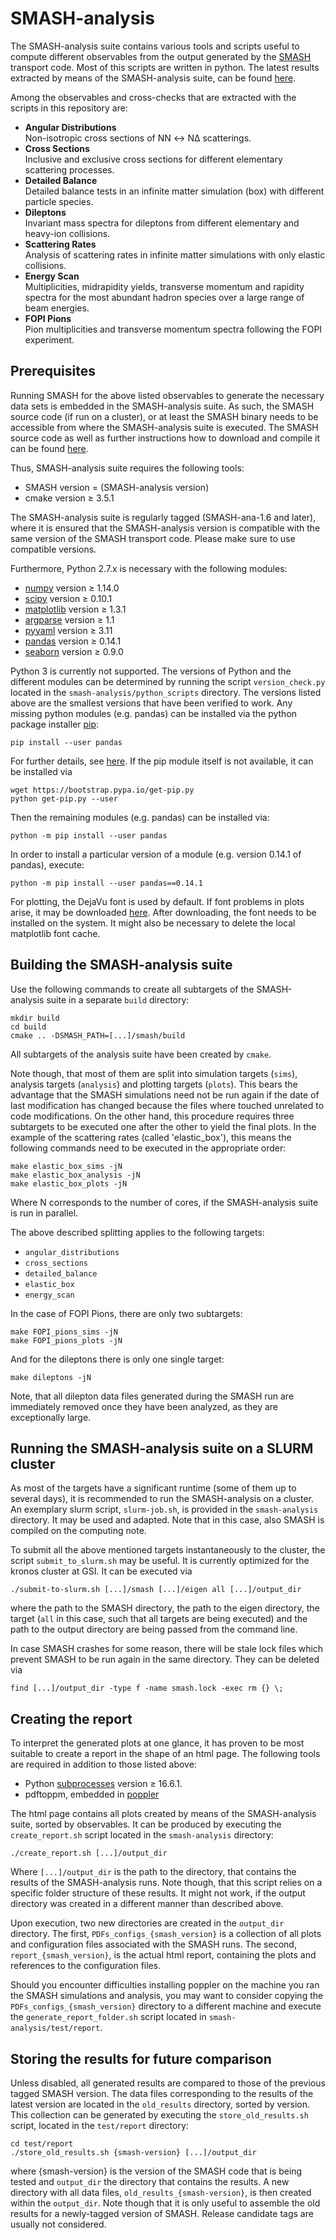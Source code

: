 # SMASH-analysis

The SMASH-analysis suite contains various tools and scripts useful to compute
different observables from the output generated by the
[SMASH](https://smash-transport.github.io) transport code. Most of this scripts
are written in python. The latest results
extracted by means of the SMASH-analysis suite, can be found
[here](http://theory.gsi.de/~smash/analysis_suite/current/).

Among the observables and cross-checks that are extracted with the scripts in
this repository are:
- **Angular Distributions** <br/>
  Non-isotropic cross sections of NN &leftrightarrow; NΔ scatterings.
- **Cross Sections**<br/>
  Inclusive and exclusive cross sections for different
  elementary scattering processes.
- **Detailed Balance**<br/>
  Detailed balance tests in an infinite matter simulation (box) with different
  particle species.
- **Dileptons**<br/>
  Invariant mass spectra for dileptons from different elementary and heavy-ion
  collisions.
- **Scattering Rates**<br/>
  Analysis of scattering rates in infinite matter simulations with only elastic
  collisions.
- **Energy Scan**<br/>
  Multiplicities, midrapidity yields, transverse momentum and rapidity spectra
  for the most abundant hadron species over a large range of beam energies.
- **FOPI Pions**<br/>
  Pion multiplicities and transverse momentum spectra following the FOPI
  experiment.


## Prerequisites
Running SMASH for the above listed observables to generate the necessary data
sets is embedded in the SMASH-analysis suite. As such, the SMASH source
code (if run on a cluster), or at least the SMASH binary needs to be accessible
from where the SMASH-analysis suite is executed.
The SMASH source code as well as further instructions how to download and
compile it can be found [here](https://github.com/smash-transport/smash).

Thus, SMASH-analysis suite requires the following tools:
- SMASH version = (SMASH-analysis version)
- cmake version &ge; 3.5.1

The SMASH-analysis suite is regularly tagged (SMASH-ana-1.6 and later),
where it is ensured that the SMASH-analysis version is compatible with the
same version of the SMASH transport code. Please make sure to use compatible
versions.

Furthermore, Python 2.7.x is necessary with the following modules:

- [numpy](www.numpy.org) version &ge; 1.14.0
- [scipy](www.scipy.org) version &ge; 0.10.1
- [matplotlib](www.matplotlib.org) version &ge; 1.3.1
- [argparse](https://docs.python.org/3/library/argparse.html) version &ge; 1.1
- [pyyaml](www.pyyaml.org) version &ge; 3.11
- [pandas](www.pandas.pydata.org) version &ge; 0.14.1
- [seaborn](https://seaborn.pydata.org) version &ge; 0.9.0

Python 3 is currently not supported. The versions of Python and the different
modules can be determined by running the script `version_check.py` located in
the `smash-analysis/python_scripts` directory. The versions listed above are the
smallest versions that have been verified to work. Any missing python modules
(e.g. pandas) can be installed via the python package installer
[pip](https://pypi.org/project/pip/):

    pip install --user pandas

For further details, see
[here](http://pip.readthedocs.org/en/latest/reference/pip_install.html).
If the pip module itself is not available, it can be installed via

    wget https://bootstrap.pypa.io/get-pip.py
    python get-pip.py --user

Then the remaining modules (e.g. pandas) can be installed via:

    python -m pip install --user pandas

In order to install a particular version of a module (e.g. version 0.14.1 of
pandas), execute:

    python -m pip install --user pandas==0.14.1

For plotting, the DejaVu font is used by default. If font problems in plots
arise, it may be downloaded [here](https://dejavu-fonts.github.io).
After downloading, the font needs to be installed on the system.
It might also be necessary to delete the local matplotlib font cache.


## Building the SMASH-analysis suite

Use the following commands to create all subtargets of the SMASH-analysis suite
in a separate `build` directory:

    mkdir build
    cd build
    cmake .. -DSMASH_PATH=[...]/smash/build

All subtargets of the analysis suite have been created by `cmake`.

Note though, that most of them are split into simulation targets (`sims`),
analysis targets (`analysis`) and plotting targets (`plots`). This bears the
advantage that the SMASH simulations need not be run again if the date of last
modification has changed because the files where touched unrelated to code
modifications. On the other hand, this procedure requires three
subtargets to be executed one after the other to yield the final plots. In the
example of the scattering rates (called 'elastic_box'), this means the following
commands need to be executed in the appropriate order:

    make elastic_box_sims -jN
    make elastic_box_analysis -jN
    make elastic_box_plots -jN

Where N corresponds to the number of cores, if the SMASH-analysis suite is run
in parallel.

The above described splitting applies to the following targets:
- `angular_distributions`
- `cross_sections`
- `detailed_balance`
- `elastic_box`
- `energy_scan`

In the case of FOPI Pions, there are only two subtargets:

    make FOPI_pions_sims -jN
    make FOPI_pions_plots -jN

And for the dileptons there is only one single target:

    make dileptons -jN

Note, that all dilepton data files generated during the SMASH run are
immediately removed once they have been analyzed, as they are exceptionally
large.   

## Running the SMASH-analysis suite on a SLURM cluster

As most of the targets have a significant runtime (some of them up to several
days), it is recommended to run the SMASH-analysis on a cluster. An exemplary
slurm script, `slurm-job.sh`, is provided in the `smash-analysis`
directory. It may be used and adapted. Note that in this case, also SMASH is
compiled on the computing note.

To submit all the above mentioned targets instantaneously to the cluster, the
script `submit_to_slurm.sh` may be useful. It is currently optimized for the
kronos cluster at GSI. It can be executed via

    ./submit-to-slurm.sh [...]/smash [...]/eigen all [...]/output_dir

where the path to the SMASH directory, the path to the eigen directory, the
target (`all` in this case, such that all targets are being executed) and the
path to the output directory are being passed from the command line.

In case SMASH crashes for some reason, there will be stale lock files which
prevent SMASH to be run again in the same directory. They can be deleted via

    find [...]/output_dir -type f -name smash.lock -exec rm {} \;



## Creating the report

To interpret the generated plots at one glance, it has proven to be most
suitable to create a report in the shape of an html page. The following tools
are required in addition to those listed above:
* Python [subprocesses](https://docs.python.org/2/library/multiprocessing.html)
version &ge; 16.6.1.
* pdftoppm, embedded in [poppler](https://poppler.freedesktop.org)

The html page contains all plots created by means of the SMASH-analysis suite,
sorted by observables. It can be produced by executing the `create_report.sh`
script located in the `smash-analysis` directory:

    ./create_report.sh [...]/output_dir

Where `[...]/output_dir` is the path to the directory, that contains the
results of the SMASH-analysis runs. Note though, that this script relies on a
specific folder structure of these results. It might not work, if the output
directory was created in a different manner than described above.

Upon execution, two new directories are created in the `output_dir` directory.
The first, `PDFs_configs_{smash_version}` is a collection of all plots and
configuration files associated with the SMASH runs. The second,
`report_{smash_version}`, is the actual html report, containing the plots and
references to the configuration files.

Should you encounter difficulties installing poppler on the machine you ran the
SMASH simulations and analysis, you may want to consider copying the
`PDFs_configs_{smash_version}` directory to a different machine and execute the `generate_report_folder.sh` script located in `smash-analysis/test/report`.

## Storing the results for future comparison

Unless disabled, all generated results are compared to those of the previous
tagged SMASH version. The data files corresponding to the results of the latest
version are located in the `old_results` directory, sorted by version. This
collection can be generated by executing the `store_old_results.sh` script,
located in the `test/report` directory:

    cd test/report
    ./store_old_results.sh {smash-version} [...]/output_dir

where {smash-version} is the version of the SMASH code that is being tested and
`output_dir` the directory that contains the results. A new directory with all
data files, `old_results_{smash-version}`, is then created within the
`output_dir`. Note though that it is only useful to assemble the old results
for a newly-tagged version of SMASH. Release candidate tags are usually not
considered.
